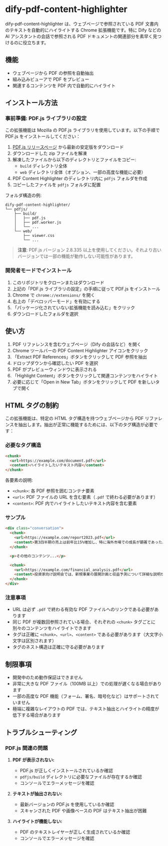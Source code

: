 # dify-pdf-content-highlighter

dify-pdf-content-highlighter は、ウェブページで参照されている PDF 文書内のテキストを自動的にハイライトする Chrome 拡張機能です。特に Dify などの AI アシスタントの会話で参照される PDF ドキュメントの関連部分を素早く見つけるのに役立ちます。

## 機能

- ウェブページから PDF の参照を自動抽出
- 組み込みビューアで PDF をプレビュー
- 関連するコンテンツを PDF 内で自動的にハイライト

## インストール方法

### 事前準備: PDF.js ライブラリの設定

この拡張機能は Mozilla の PDF.js ライブラリを使用しています。以下の手順で PDF.js をインストールしてください：

1. [PDF.js リリースページ](https://github.com/mozilla/pdf.js/releases) から最新の安定版をダウンロード
2. ダウンロードした zip ファイルを解凍
3. 解凍したファイルから以下のディレクトリとファイルをコピー:
   - `build` ディレクトリ全体
   - `web` ディレクトリ全体（オプション、一部の高度な機能に必要）
4. PDF Content Highlighter のディレクトリ内に `pdfjs` フォルダを作成
5. コピーしたファイルを `pdfjs` フォルダに配置

フォルダ構造の例:
```
dify-pdf-content-highlighter/
└── pdfjs/
    ├── build/
    │   ├── pdf.js
    │   ├── pdf.worker.js
    │   └── ...
    └── web/
        ├── viewer.css
        └── ...
```

> **注意**: PDF.js バージョン 2.8.335 以上を使用してください。それより古いバージョンでは一部の機能が動作しない可能性があります。

### 開発者モードでインストール

1. このリポジトリをクローンまたはダウンロード
2. 上記の「PDF.js ライブラリの設定」の手順に従って PDF.js をインストール
3. Chrome で `chrome://extensions/` を開く
4. 右上の「デベロッパーモード」を有効にする
5. 「パッケージ化されていない拡張機能を読み込む」をクリック
6. ダウンロードしたフォルダを選択

## 使い方

1. PDF リファレンスを含むウェブページ（Dify の会話など）を開く
2. Chrome ツールバーの PDF Content Highlighter アイコンをクリック
3. 「Extract PDF References」ボタンをクリックして PDF 参照を抽出
4. ドロップダウンから確認したい PDF を選択
5. PDF がプレビューウィンドウに表示される
6. 「Highlight Content」ボタンをクリックして関連コンテンツをハイライト
7. 必要に応じて「Open in New Tab」ボタンをクリックして PDF を新しいタブで開く

## HTML タグの制約

この拡張機能は、特定の HTML タグ構造を持つウェブページから PDF リファレンスを抽出します。抽出が正常に機能するためには、以下のタグ構造が必要です：

### 必要なタグ構造

```html
<chunk>
  <url>https://example.com/document.pdf</url>
  <content>ハイライトしたいテキスト内容</content>
</chunk>
```

各要素の説明:
- `<chunk>`: 各 PDF 参照を囲むコンテナ要素
- `<url>`: PDF ファイルの URL を含む要素（`.pdf` で終わる必要があります）
- `<content>`: PDF 内でハイライトしたいテキスト内容を含む要素

### サンプル

```html
<div class="conversation">
  <chunk>
    <url>https://example.com/report2023.pdf</url>
    <content>第3四半期の売上は前年比15%増加し、特に海外市場での成長が顕著であった。</content>
  </chunk>

  <p>その他のコンテンツ...</p>

  <chunk>
    <url>https://example.com/financial_analysis.pdf</url>
    <content>投資家向け説明会では、新規事業の展開計画と収益予測について詳細な説明が行われた。</content>
  </chunk>
</div>
```

### 注意事項

- URL は必ず `.pdf` で終わる有効な PDF ファイルへのリンクである必要があります
- 同じ PDF が複数回参照されている場合、それぞれの `<chunk>` タグごとに別々のコンテンツをハイライトできます
- タグは正確に `<chunk>`、`<url>`、`<content>` である必要があります（大文字小文字は区別されます）
- タグのネスト構造は正確に守る必要があります

## 制限事項

- 開発中のため動作保証はできません
- 非常に大きな PDF ファイル（100MB 以上）での処理が遅くなる場合があります
- 一部の高度な PDF 機能（フォーム、署名、暗号化など）はサポートされていません
- 極端に複雑なレイアウトの PDF では、テキスト抽出とハイライトの精度が低下する場合があります

## トラブルシューティング

### PDF.js 関連の問題

1. **PDF が表示されない:**
   - PDF.js が正しくインストールされているか確認
   - `pdfjs/build` ディレクトリに必要なファイルが存在するか確認
   - コンソールでエラーメッセージを確認

2. **テキストが抽出されない:**
   - 最新バージョンの PDF.js を使用しているか確認
   - スキャンされた PDF や画像ベースの PDF はテキスト抽出が困難

3. **ハイライトが機能しない:**
   - PDF のテキストレイヤーが正しく生成されているか確認
   - コンソールでエラーメッセージを確認

